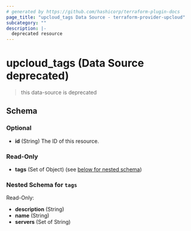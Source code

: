 ```yaml
---
# generated by https://github.com/hashicorp/terraform-plugin-docs
page_title: "upcloud_tags Data Source - terraform-provider-upcloud"
subcategory: ""
description: |-
  deprecated resource
---
```


# upcloud_tags (Data Source deprecated)

> this data-source is deprecated

<!-- schema generated by tfplugindocs -->
## Schema

### Optional

- **id** (String) The ID of this resource.

### Read-Only

- **tags** (Set of Object) (see [below for nested schema](#nestedatt--tags))

<a id="nestedatt--tags"></a>
### Nested Schema for `tags`

Read-Only:

- **description** (String)
- **name** (String)
- **servers** (Set of String)



